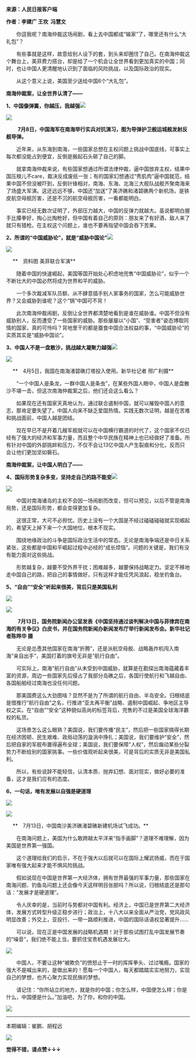  **来源：人民日报客户端**


**作者：李建广 王坎 &nbsp;冯慧文**


　　你逗我呢？南海仲裁这场闹剧，看上去中国都成“输家”了，哪里还有什么“大礼包”？



　　有些事就是这样，故意给别人设下的套，到头来却圈住了自己。在南海仲裁这个舞台上，美菲费力搭台，却是给了一个机会让全世界看到更加真实的中国；同时，也让中国人更清醒地认识到了面临的风险挑战，以及国际政治的现实。



　　从这个意义上说，美国至少送给中国6个“大礼包”。



**南海仲裁案，让全世界认清了——**&nbsp;



**1、中国像弹簧，你越压，我越强**![](http://weicdn.81kb.com/mmbiz/xrFYciaHL08D6QfRic84dDuMNKpSvAuqsSlg4RVHXicBItlBpe1fRSrTJZBXyo9DjO2f44GG4ibibTFxTHMuhm6ticjA/0?wx_fmt=png) 



![](http://weicdn.81kb.com/mmbiz/xrFYciaHL08D6QfRic84dDuMNKpSvAuqsSvibpNoib8WHCPtUZz1SHSQDCRqbm3LUZ4H8u4AOMWQcV6dtVA8v6JtwA/0?wx_fmt=jpeg)



　　 **7月8日，中国海军在南海举行实兵对抗演习，图为导弹护卫舰运城舰发射反舰导弹。**


　　近年来，从东海到南海，一些国家总想在主权问题上挑战中国底线，可事实上每次都没能占到便宜，反倒是搬起石头砸了自己的脚。



　　就拿南海仲裁来说，有些国家想通过所谓法律仲裁，逼中国放弃主权，结果中国压根儿不care，裁决反成废纸一张；有的国家幻想通过“秀肌肉”逼中国就范，结果中国不但没被吓到，反倒针锋相对，南海、东海、北海三大舰队战舰齐聚南海来了场盛大军演。这还远远不够，中国还“加送”了美济礁和渚碧礁两个新机场，是铁皮航空母舰厉害，还是不沉的航空母舰厉害，一看都能明白。



　　事实已经无数次证明了，外部压力越大，中国的反弹力就越大。虽说都明白握手比攥拳好，掏心比掏枪好，但中国有着自己的原则：朋友来了有好酒，敌人来了就只有猎枪。在主权这个问题上，谁也不要再指望中国会吞下苦果。



**2、所谓的“中国威胁论”，就是“威胁中国论”**![](http://weicdn.81kb.com/mmbiz/xrFYciaHL08D6QfRic84dDuMNKpSvAuqsSlg4RVHXicBItlBpe1fRSrTJZBXyo9DjO2f44GG4ibibTFxTHMuhm6ticjA/0?wx_fmt=png) 



![](http://weicdn.81kb.com/mmbiz/xrFYciaHL08D6QfRic84dDuMNKpSvAuqsSoZgY4tMggRvlficgVoic4FIatal1OyOMiaCUhm6Kz44aibibNicv0tEqMqibA/0?wx_fmt=jpeg)



　 **　资料图 美菲联合军演**


　　随着中国的快速崛起，美国等国开始处心积虑地兜售“中国威胁论”，似乎一个不断壮大的中国必然将成为世界和平的威胁。



　　一个多次裁减军队员额、从不肆意插手别人家事务的国家，怎么可能威胁世界？又会威胁到谁呢？这个“锅”中国可不背！



　　此次南海仲裁闹剧，反倒让全世界都清楚地看到是谁在威胁谁。中国不但没有威胁别人，反而遭受了一些国家的威胁。那些屡屡以“小国”、“受害者”姿态博取同情的国家，真的可怜吗？背地里干的都是蚕食中国合法权益的事，“中国威胁论”的实质其实是“威胁中国论”。&nbsp;



**3、中国人不是一盘散沙，挑战越大凝聚力越强**![](http://weicdn.81kb.com/mmbiz/xrFYciaHL08D6QfRic84dDuMNKpSvAuqsSlg4RVHXicBItlBpe1fRSrTJZBXyo9DjO2f44GG4ibibTFxTHMuhm6ticjA/0?wx_fmt=png) 



![](http://weicdn.81kb.com/mmbiz/xrFYciaHL08D6QfRic84dDuMNKpSvAuqsS4t6IBxLibhPs5H942wATZMYhNK5M7OpPsLicic00xUhgcZDNkjN568cwg/0?wx_fmt=jpeg)



　 **　4月5日，我国在南海渚碧礁灯塔投入使用。新华社记者 邢广利摄**


　　“一个中国人是条龙，一群中国人是条虫”，在某些外国人眼中，中国人是盘散沙不堪一击，但这次南海仲裁案之后，他们还会这么看么？



　　如果现在还有国家天真地认为，通过联合遏制中国，就可以摧毁中国人的意志，那肯定要失望了。中国人向来不缺乏爱国热情。实践无数次证明，越是在苦难和挑战面前，中国人越是团结。



　　现在早已不是开着几艘军舰就可以在中国横行霸道的时代了，这个国家不仅已经有了强大的经济和军事力量，而且整个中华民族在精神上也已经做好了准备。所有针对中国的外部挑衅和压力，不仅不会让13亿中国人产生裂痕和分化，反而只会让他们更加坚如磐石。



**南海仲裁案，让中国人明白了——**


**4、国际形势复杂多变，坚持走自己的路不能变**![](http://weicdn.81kb.com/mmbiz/xrFYciaHL08D6QfRic84dDuMNKpSvAuqsSlg4RVHXicBItlBpe1fRSrTJZBXyo9DjO2f44GG4ibibTFxTHMuhm6ticjA/0?wx_fmt=png) 



![](http://weicdn.81kb.com/mmbiz/xrFYciaHL08D6QfRic84dDuMNKpSvAuqsSfHS5arZdbicqBJ0iciaCcyUUkrRKHVXO1KzTdzdpNSicNUJb75QIe7YOWw/0?wx_fmt=jpeg)



　　中国对南海诸岛的主权不会因一场闹剧而改变，但可以预见，以后不管是南海局势，还是国际形势，都会变得更加复杂。



　　这很正常，大可不必担忧。历史上没有一个大国是不经过磕磕碰碰就实现崛起的，希望天上掉下来一个大国地位，根本不现实。



　　围绕地缘政治的斗争是国际政治生活中的常态。无论是南海争端还是中日关系紧张，这些都是中国和平崛起过程中必经的“成长烦恼”。问题的关键是，我们有没有能力面对这些挑战。



　　形势越复杂，越要不受外界干扰；困难越多，越要保持战略定力。坚定不移地走中国自己的路，把自己的事情做好，只有这样才能任凭风浪起，稳坐钓鱼台。



**5、“自由”“安全”听起来很美，背后只是美国私利**


 ![](http://weicdn.81kb.com/mmbiz/xrFYciaHL08D6QfRic84dDuMNKpSvAuqsSlg4RVHXicBItlBpe1fRSrTJZBXyo9DjO2f44GG4ibibTFxTHMuhm6ticjA/0?wx_fmt=png) 



![](http://weicdn.81kb.com/mmbiz/xrFYciaHL08D6QfRic84dDuMNKpSvAuqsSF7RZHw6pdJSedcicPz5ZicZ1zoWm7D5rdWSDhR7mhH18X5HOvvu4ibATw/0?wx_fmt=jpeg)



　　 **7月13日，国务院新闻办公室发表《中国坚持通过谈判解决中国与菲律宾在南海的有关争议》白皮书，并在国务院新闻办新闻发布厅举行新闻发布会。新华社记者陈晔华 摄**


　　无论是怂恿其他国家在南海“折腾”，还是派航空母舰、战略轰炸机闯入南海“亲自出手”，美国打着的旗号无非是“航行自由”。



　　可实际上，南海“航行自由”从未受到中国威胁，就算是在勘探出南海蕴藏着丰富的资源，周边一些国家先后侵占了我部分岛礁之后，各国行使航行和飞越自由、各国船舶经过南海也没任何问题。



　　那美国费这么大劲图啥？显然不是为了所谓的航行自由、半岛安全。归根结底是借推行“航行自由”之名，行推进“亚太再平衡”战略、遏制中国崛起、争地区主导权之实。在“自由”“安全”这种貌似高尚的标签背后，兜售的不过是美国全球海洋霸权的私货。



　　这场景怎么这么眼熟？美国说，我们要传播“民主”，然后把一些国家搞得长期在经济困顿、民生艰难、政局动荡的漩涡中挣扎；美国说，我们要维护“安全”，然后把自家的军舰布置得遍布全球；美国说，我们要保障“人权”，然后煽动某些分裂势力不断给别的国家挑事。一些价值观听起来很美，可是背后的实质无非是美国私利。



　　所以，有些说辞不能轻信，认清本质、抛弃幻想、面对现实，做好必要的准备，这才是我们应有的态度。



**6、一句话，唯有发展以自强是硬道理**


 **![](http://weicdn.81kb.com/mmbiz/xrFYciaHL08D6QfRic84dDuMNKpSvAuqsSlg4RVHXicBItlBpe1fRSrTJZBXyo9DjO2f44GG4ibibTFxTHMuhm6ticjA/0?wx_fmt=png)**


![](http://weicdn.81kb.com/mmbiz/xrFYciaHL08D6QfRic84dDuMNKpSvAuqsS7hk2ic5HlfiaOJ53FQN334Ye3JV75GcaGtU28cmvuY5p4x4xx3V7axog/0?wx_fmt=jpeg)



　 **　7月13日，中国南沙美济礁渚碧礁新建机场试飞成功。**


　　在南海问题上，美国为什么敢跨越太平洋来“指手画脚”？道理不难理解，因为美国是世界第一强国。



　　这个道理给我们的启示，不在于强大以后就可以在国际上耀武扬威，而在于国家唯有强大起来才能不惧风险挑战。



　　假如说现在中国是世界第一大经济体，拥有世界最强的军事力量，那些国家在南海问题、钓鱼岛问题上还会像今天这样明目张胆吗？所以说，归根结底还是那句话：“发展才是硬道理”。



　　令人庆幸的是，当前时与势都对中国有利。经济上，中国已是世界第二大经济体，发展方式转型升级正稳步进行；政治上，十八大以来全面从严治党，党风政风明显改善；外交上，亚投行、一带一路顺利推进，中国的国际话语权显著提升……



　　可以说，现在正是中国发展的战略机遇期！对于那些试图打乱中国发展节奏的“噪音”，我们绝不能上当，要抓住宝贵机遇发展壮大。



![](http://weicdn.81kb.com/mmbiz/xrFYciaHL08D6QfRic84dDuMNKpSvAuqsSz1qRRiaRbSk2qVadSGFcggD32ekuDaCvULvCFS4CrPgS4sTnP5799Wg/0?wx_fmt=jpeg)



　　中国人，不要让这种“被欺负”的愤怒止于一时的挥挥拳头、过过嘴瘾。国家的强大不是喊出来的，是做出来的！愿每一个中国人，每天都踏踏实实地努力，实现自己的梦想，也齐心聚力实现民族的梦想。



　　请记住：“你所站立的地方，就是你的中国；你怎么样，中国便怎么样；你是什么，中国便是什么。”加油吧，为了你，和你的中国。



![](http://weicdn.81kb.com/mmbiz/xrFYciaHL08D6QfRic84dDuMNKpSvAuqsSIQO025YySLu06tf8iajFlEaZAqgAWO4ZnuoMRs9SarcmmVdMxETwk8w/0?wx_fmt=jpeg)



* * *



本期编辑：崔鹏、胡程远



![](http://weicdn.81kb.com/mmbiz/xrFYciaHL08BMq1Er5otH3veEWm0Gm4EcXDCzQM0GqPIQicibBUEVGskz2ElAmhtSqbPxvdIEWBslRSvlficibUDVeg/0?wx_fmt=gif)



**觉得不错，请点赞↓↓↓**

